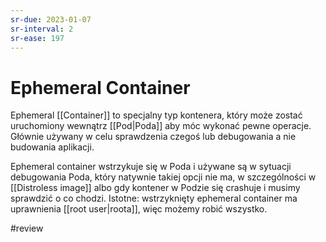 ```yaml
---
sr-due: 2023-01-07
sr-interval: 2
sr-ease: 197
---
```


# Ephemeral Container

Ephemeral [[Container]] to specjalny typ kontenera, który może zostać uruchomiony wewnątrz [[Pod|Poda]] aby móc wykonać pewne operacje. Głównie używany w celu sprawdzenia czegoś lub debugowania a nie budowania aplikacji.

Ephemeral container wstrzykuje się w Poda i używane są w sytuacji debugowania Poda, który natywnie takiej opcji nie ma, w szczególności w [[Distroless image]] albo gdy kontener w Podzie się crashuje i musimy sprawdzić o co chodzi. Istotne: wstrzyknięty ephemeral container ma uprawnienia [[root user|roota]], więc możemy robić wszystko.

#review